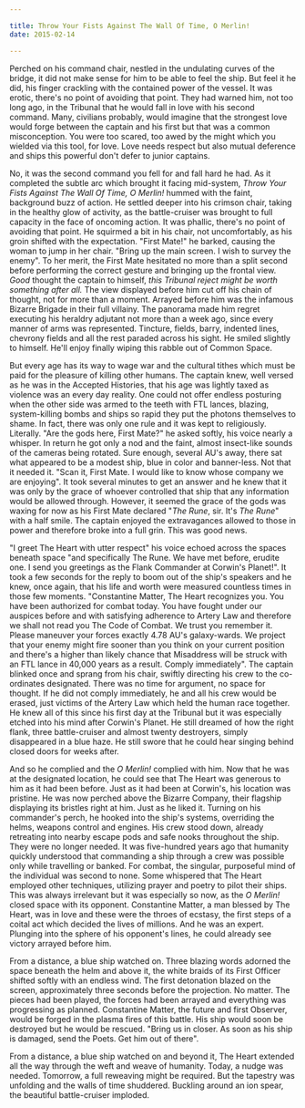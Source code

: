 ```yaml
---

title: Throw Your Fists Against The Wall Of Time, O Merlin!
date: 2015-02-14

---
```


Perched on his command chair, nestled in the undulating curves of the bridge, it did not make sense for him to be able to feel the ship. But feel it he did, his finger crackling with the contained power of the vessel. It was erotic, there's no point of avoiding that point. They had warned him, not too long ago, in the Tribunal that he would fall in love with his second command. Many, civilians probably, would imagine that the strongest love would forge between the captain and his first but that was a common misconception. You were too scared, too awed by the might which you wielded via this tool, for love. Love needs respect but also mutual deference and ships this powerful don't defer to junior captains.

No, it was the second command you fell for and fall hard he had. As it completed the subtle arc which brought it facing mid-system, *Throw Your Fists Against The Wall Of Time, O Merlin!* hummed with the faint, background buzz of action. He settled deeper into his crimson chair, taking in the healthy glow of activity, as the battle-cruiser was brought to full capacity in the face of oncoming action. It was phallic, there's no point of avoiding that point. He squirmed a bit in his chair, not uncomfortably, as his groin shifted with the expectation. "First Mate!" he barked, causing the woman to jump in her chair. "Bring up the main screen. I wish to survey the enemy". To her merit, the First Mate hesitated no more than a split second before performing the correct gesture and bringing up the frontal view. *Good* thought the captain to himself, *this Tribunal reject might be worth something after all.* The view displayed before him cut off his chain of thought, not for more than a moment. Arrayed before him was the infamous Bizarre Brigade in their full villainy. The panorama made him regret executing his heraldry adjutant not more than a week ago, since every manner of arms was represented. Tincture, fields, barry, indented lines, chevrony fields and all the rest paraded across his sight. He smiled slightly to himself. He'll enjoy finally wiping this rabble out of Common Space.

But every age has its way to wage war and the cultural tithes which must be paid for the pleasure of killing other humans. The captain knew, well versed as he was in the Accepted Histories, that his age was lightly taxed as violence was an every day reality. One could not offer endless posturing when the other side was armed to the teeth with FTL lances, blazing, system-killing bombs and ships so rapid they put the photons themselves to shame. In fact, there was only one rule and it was kept to religiously. Literally. "Are the gods here, First Mate?" he asked softly, his voice nearly a whisper. In return he got only a nod and the faint, almost insect-like sounds of the cameras being rotated. Sure enough, several AU's away, there sat what appeared to be a modest ship, blue in color and banner-less. Not that it needed it. "Scan it, First Mate. I would like to know whose company we are enjoying". It took several minutes to get an answer and he knew that it was only by the grace of whoever controlled that ship that any information would be allowed through. However, it seemed the grace of the gods was waxing for now as his First Mate declared "*The Rune*, sir. It's *The Rune*" with a half smile. The captain enjoyed the extravagances allowed to those in power and therefore broke into a full grin. This was good news.

"I greet The Heart with utter respect" his voice echoed across the spaces beneath space "and specifically The Rune. We have met before, erudite one. I send you greetings as the Flank Commander at Corwin's Planet!". It took a few seconds for the reply to boom out of the ship's speakers and he knew, once again, that his life and worth were measured countless times in those few moments. "Constantine Matter, The Heart recognizes you. You have been authorized for combat today. You have fought under our auspices before and with satisfying adherence to Artery Law and therefore we shall not read you The Code of Combat. We trust you remember it. Please maneuver your forces exactly 4.78 AU's galaxy-wards. We project that your enemy might fire sooner than you think on your current position and there's a higher than likely chance that Misaddress will be struck with an FTL lance in 40,000 years as a result. Comply immediately". The captain blinked once and sprang from his chair, swiftly directing his crew to the co-ordinates designated. There was no time for argument, no space for thought. If he did not comply immediately, he and all his crew would be erased, just victims of the Artery Law which held the human race together. He knew all of this since his first day at the Tribunal but it was especially etched into his mind after Corwin's Planet. He still dreamed of how the right flank, three battle-cruiser and almost twenty destroyers, simply disappeared in a blue haze. He still swore that he could hear singing behind closed doors for weeks after.

And so he complied and the *O Merlin!* complied with him. Now that he was at the designated location, he could see that The Heart was generous to him as it had been before. Just as it had been at Corwin's, his location was pristine. He was now perched above the Bizarre Company, their flagship displaying its bristles right at him. Just as he liked it. Turning on his commander's perch, he hooked into the ship's systems, overriding the helms, weapons control and engines. His crew stood down, already retreating into nearby escape pods and safe nooks throughout the ship. They were no longer needed. It was five-hundred years ago that humanity quickly understood that commanding a ship through a crew was possible only while travelling or banked. For combat, the singular, purposeful mind of the individual was second to none. Some whispered that The Heart employed other techniques, utilizing prayer and poetry to pilot their ships. This was always irrelevant but it was especially so now, as the *O Merlin!* closed space with its opponent. Constantine Matter, a man blessed by The Heart, was in love and these were the throes of ecstasy, the first steps of a coital act which decided the lives of millions. And he was an expert. Plunging into the sphere of his opponent's lines, he could already see victory arrayed before him.

From a distance, a blue ship watched on. Three blazing words adorned the space beneath the helm and above it, the white braids of its First Officer shifted softly with an endless wind. The first detonation blazed on the screen, approximately three seconds before the projection. No matter. The pieces had been played, the forces had been arrayed and everything was progressing as planned. Constantine Matter, the future and first Observer, would be forged in the plasma fires of this battle. His ship would soon be destroyed but he would be rescued. "Bring us in closer. As soon as his ship is damaged, send the Poets. Get him out of there".

From a distance, a blue ship watched on and beyond it, The Heart extended all the way through the weft and weave of humanity. Today, a nudge was needed. Tomorrow, a full reweaving might be required. But the tapestry was unfolding and the walls of time shuddered. Buckling around an ion spear, the beautiful battle-cruiser imploded.